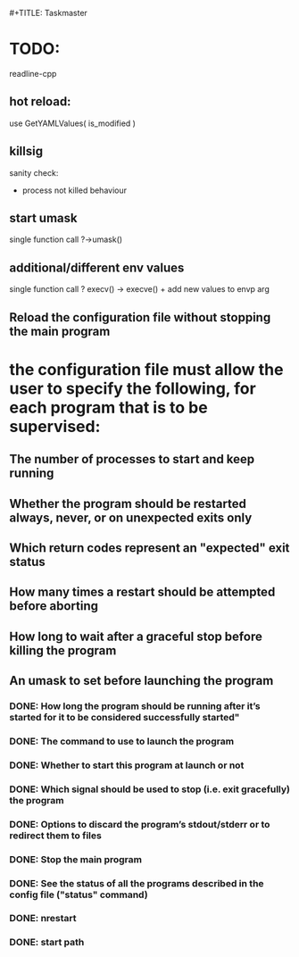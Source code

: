 #+TITLE: Taskmaster

# TODO:
readline-cpp

## hot reload:
use GetYAMLValues( is_modified )
## killsig
sanity check:
- process not killed behaviour
## start umask
single function call ?->umask()
## additional/different env values
single function call ? execv() -> execve() + add new values to envp arg

## Reload the configuration file without stopping the main program
# the configuration file must allow the user to specify the following, for each program that is to be supervised:
## The number of processes to start and keep running
## Whether the program should be restarted always, never, or on unexpected exits only
## Which return codes represent an "expected" exit status
## How many times a restart should be attempted before aborting
## How long to wait after a graceful stop before killing the program
## An umask to set before launching the program
### DONE: How long the program should be running after it’s started for it to be considered successfully started"
### DONE: The command to use to launch the program
### DONE: Whether to start this program at launch or not
### DONE: Which signal should be used to stop (i.e. exit gracefully) the program
### DONE: Options to discard the program’s stdout/stderr or to redirect them to files
### DONE: Stop the main program
### DONE: See the status of all the programs described in the config file ("status" command)
### DONE: nrestart
### DONE: start path
